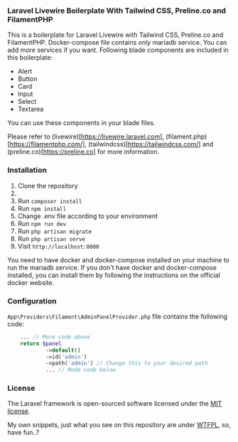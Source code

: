 ### Laravel Livewire Boilerplate With Tailwind CSS, Preline.co and FilamentPHP

This is a boilerplate for Laravel Livewire with Tailwind CSS, Preline.co and FilamentPHP. Docker-compose file contains _only_ mariadb service. You can add more services if you want.
Following blade components are included in this boilerplate:

- Alert
- Button
- Card
- Input
- Select
- Textarea

You can use these components in your blade files.

Please refer to (livewire)[https://livewire.laravel.com], (filament.php)[https://filamentphp.com/], (tailwindcss)[https://tailwindcss.com/] and (preline.co)[https://preline.co] for more information.

### Installation

1. Clone the repository
2. 
3. Run `composer install`
4. Run `npm install`
5. Change .env file according to your environment
6. Run `npm run dev`
7. Run `php artisan migrate`
8. Run `php artisan serve`
9. Visit `http://localhost:8000`

You need to have docker and docker-compose installed on your machine to run the mariadb service. If you don't have docker and docker-compose installed, you can install them by following the instructions on the official docker website.

### Configuration

`App\Providers\Filament\AdminPanelProvider.php` file contains the following code:

```php
    ... // More code above
    return $panel
            ->default()
            ->id('admin')
            ->path('admin') // Change this to your desired path
            ... // Mode code below
```



### License

The Laravel framework is open-sourced software licensed under the [MIT license](https://opensource.org/licenses/MIT).

My own snippets, just what you see on this repository are under [WTFPL](https://www.wtfpl.net/), so, have fun..?
